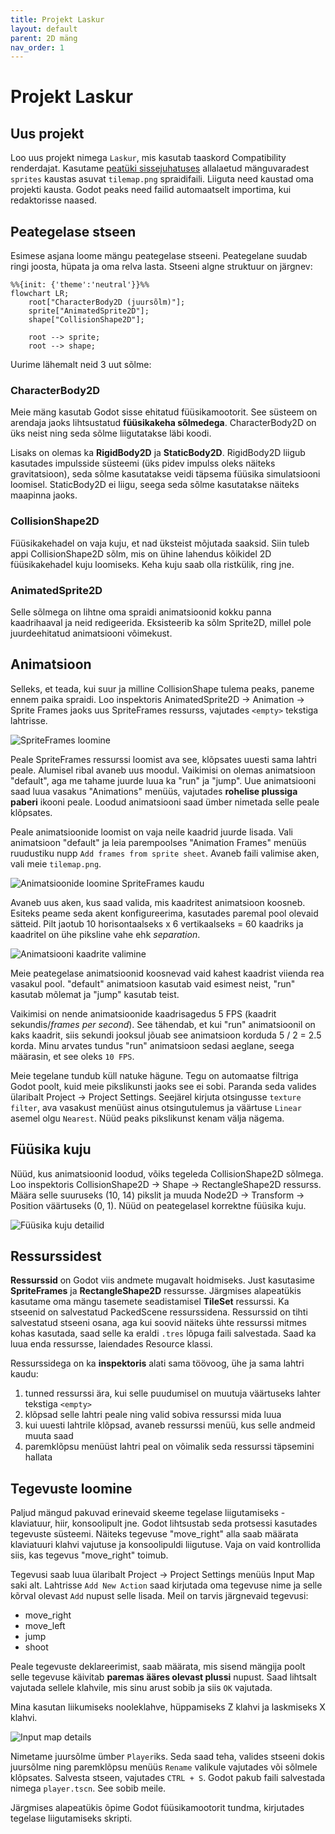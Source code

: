 ```yaml
---
title: Projekt Laskur
layout: default
parent: 2D mäng
nav_order: 1
---
```


# Projekt Laskur

## Uus projekt

Loo uus projekt nimega `Laskur`, mis kasutab taaskord Compatibility renderdajat. Kasutame [peatüki sissejuhatuses](https://taavippp.github.io/godot/2d-mang/) allalaetud mänguvaradest `sprites` kaustas asuvat `tilemap.png` spraidifaili. Liiguta need kaustad oma projekti kausta. Godot peaks need failid automaatselt importima, kui redaktorisse naased.

## Peategelase stseen

Esimese asjana loome mängu peategelase stseeni. Peategelane suudab ringi joosta, hüpata ja oma relva lasta. Stseeni algne struktuur on järgnev:

```mermaid
%%{init: {'theme':'neutral'}}%%
flowchart LR;
	root["CharacterBody2D (juursõlm)"];
	sprite["AnimatedSprite2D"];
	shape["CollisionShape2D"];

	root --> sprite;
	root --> shape;
```

Uurime lähemalt neid 3 uut sõlme:

### CharacterBody2D

Meie mäng kasutab Godot sisse ehitatud füüsikamootorit. See süsteem on arendaja jaoks lihtsustatud **füüsikakeha sõlmedega**. CharacterBody2D on üks neist ning seda sõlme liigutatakse läbi koodi.

Lisaks on olemas ka **RigidBody2D** ja **StaticBody2D**. RigidBody2D liigub kasutades impulsside süsteemi (üks pidev impulss oleks näiteks gravitatsioon), seda sõlme kasutatakse veidi täpsema füüsika simulatsiooni loomisel. StaticBody2D ei liigu, seega seda sõlme kasutatakse näiteks maapinna jaoks.

### CollisionShape2D

Füüsikakehadel on vaja kuju, et nad üksteist mõjutada saaksid. Siin tuleb appi CollisionShape2D sõlm, mis on ühine lahendus kõikidel 2D füüsikakehadel kuju loomiseks. Keha kuju saab olla ristkülik, ring jne.

### AnimatedSprite2D

Selle sõlmega on lihtne oma spraidi animatsioonid kokku panna kaadrihaaval ja neid redigeerida. Eksisteerib ka sõlm Sprite2D, millel pole juurdeehitatud animatsiooni võimekust.

## Animatsioon

Selleks, et teada, kui suur ja milline CollisionShape tulema peaks, paneme ennem paika spraidi. Loo inspektoris AnimatedSprite2D -> Animation -> Sprite Frames jaoks uus SpriteFrames ressurss, vajutades `<empty>` tekstiga lahtrisse.

![SpriteFrames loomine](./pildid/projekt-laskur/spriteframes-loomine.png)

Peale SpriteFrames ressurssi loomist ava see, klõpsates uuesti sama lahtri peale. Alumisel ribal avaneb uus moodul. Vaikimisi on olemas animatsioon "default", aga me tahame juurde luua ka "run" ja "jump". Uue animatsiooni saad luua vasakus "Animations" menüüs, vajutades **rohelise plussiga paberi** ikooni peale. Loodud animatsiooni saad ümber nimetada selle peale klõpsates.

Peale animatsioonide loomist on vaja neile kaadrid juurde lisada. Vali animatsioon "default" ja leia parempoolses "Animation Frames" menüüs ruudustiku nupp `Add frames from sprite sheet`. Avaneb faili valimise aken, vali meie `tilemap.png`.

![Animatsioonide loomine SpriteFrames kaudu](./pildid/projekt-laskur/animatsioonide-loomine.png)

Avaneb uus aken, kus saad valida, mis kaadritest animatsioon koosneb. Esiteks peame seda akent konfigureerima, kasutades paremal pool olevaid sätteid. Pilt jaotub 10 horisontaalseks x 6 vertikaalseks = 60 kaadriks ja kaadritel on ühe piksline vahe ehk _separation_.

![Animatsiooni kaadrite valimine](./pildid/projekt-laskur/animatsiooni-kaadrid.png)

Meie peategelase animatsioonid koosnevad vaid kahest kaadrist viienda rea vasakul pool. "default" animatsioon kasutab vaid esimest neist, "run" kasutab mõlemat ja "jump" kasutab teist.

Vaikimisi on nende animatsioonide kaadrisagedus 5 FPS (kaadrit sekundis/*frames per second*). See tähendab, et kui "run" animatsioonil on kaks kaadrit, siis sekundi jooksul jõuab see animatsioon korduda 5 / 2 = 2.5 korda. Minu arvates tundus "run" animatsioon sedasi aeglane, seega määrasin, et see oleks `10 FPS`.

Meie tegelane tundub küll natuke hägune. Tegu on automaatse filtriga Godot poolt, kuid meie pikslikunsti jaoks see ei sobi. Paranda seda valides ülaribalt Project -> Project Settings. Seejärel kirjuta otsingusse `texture filter`, ava vasakust menüüst ainus otsingutulemus ja väärtuse `Linear` asemel olgu `Nearest`. Nüüd peaks pikslikunst kenam välja nägema.

## Füüsika kuju

Nüüd, kus animatsioonid loodud, võiks tegeleda CollisionShape2D sõlmega. Loo inspektoris CollisionShape2D -> Shape -> RectangleShape2D ressurss. Määra selle suuruseks (10, 14) pikslit ja muuda Node2D -> Transform -> Position väärtuseks (0, 1). Nüüd on peategelasel korrektne füüsika kuju.

![Füüsika kuju detailid](./pildid/projekt-laskur/fuusika-kuju.png)

## Ressurssidest

**Ressurssid** on Godot viis andmete mugavalt hoidmiseks. Just kasutasime **SpriteFrames** ja **RectangleShape2D** ressursse. Järgmises alapeatükis kasutame oma mängu tasemete seadistamisel **TileSet** ressurssi. Ka stseenid on salvestatud PackedScene ressurssidena. Ressurssid on tihti salvestatud stseeni osana, aga kui soovid näiteks ühte ressurssi mitmes kohas kasutada, saad selle ka eraldi `.tres` lõpuga faili salvestada. Saad ka luua enda ressursse, laiendades Resource klassi.

Ressurssidega on ka **inspektoris** alati sama töövoog, ühe ja sama lahtri kaudu:

1.	tunned ressurssi ära, kui selle puudumisel on muutuja väärtuseks lahter tekstiga `<empty>`
2.	klõpsad selle lahtri peale ning valid sobiva ressurssi mida luua
3.	kui uuesti lahtrile klõpsad, avaneb ressurssi menüü, kus selle andmeid muuta saad
4.	paremklõpsu menüüst lahtri peal on võimalik seda ressurssi täpsemini hallata

## Tegevuste loomine

Paljud mängud pakuvad erinevaid skeeme tegelase liigutamiseks - klaviatuur, hiir, konsoolipult jne. Godot lihtsustab seda protsessi kasutades tegevuste süsteemi. Näiteks tegevuse "move_right" alla saab määrata klaviatuuri klahvi vajutuse ja konsoolipuldi liigutuse. Vaja on vaid kontrollida siis, kas tegevus "move_right" toimub.

Tegevusi saab luua ülaribalt Project -> Project Settings menüüs Input Map saki alt. Lahtrisse `Add New Action` saad kirjutada oma tegevuse nime ja selle kõrval olevast `Add` nupust selle lisada. Meil on tarvis järgnevaid tegevusi:

-	move_right
-	move_left
-	jump
-	shoot

Peale tegevuste deklareerimist, saab määrata, mis sisend mängija poolt selle tegevuse käivitab **paremas ääres olevast plussi** nupust. Saad lihtsalt vajutada sellele klahvile, mis sinu arust sobib ja siis `OK` vajutada.

Mina kasutan liikumiseks nooleklahve, hüppamiseks Z klahvi ja laskmiseks X klahvi.

![Input map details](./pildid/projekt-laskur/input-map.png)

Nimetame juursõlme ümber `Player`iks. Seda saad teha, valides stseeni dokis juursõlme ning paremklõpsu menüüs `Rename` valikule vajutades või sõlmele klõpsates. Salvesta stseen, vajutades `CTRL + S`. Godot pakub faili salvestada nimega `player.tscn`. See sobib meile.

Järgmises alapeatükis õpime Godot füüsikamootorit tundma, kirjutades tegelase liigutamiseks skripti.
